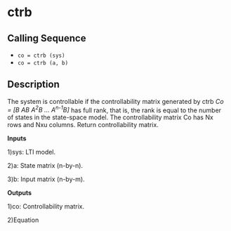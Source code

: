 # ctrb

## Calling Sequence
- `co = ctrb (sys)`
- `co = ctrb (a, b)`

## Description
The system is controllable if the controllability matrix generated by ctrb _Co = [B AB A<sup>2</sup>B ... A<sup>n-1</sup>B]_ has full rank, that is, the rank is equal to the number of states in the state-space model. The controllability matrix Co has Nx rows and Nxu columns.
Return controllability matrix.

**Inputs**

1)sys: LTI model.

2)a: State matrix (n-by-n).

3)b: Input matrix (n-by-m).

**Outputs**

1)co: Controllability matrix.

2)Equation
